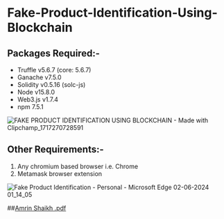 # Fake-Product-Identification-Using-Blockchain

## Packages Required:-
- Truffle v5.6.7 (core: 5.6.7)
- Ganache v7.5.0
- Solidity v0.5.16 (solc-js)
- Node v15.8.0
- Web3.js v1.7.4
- npm 7.5.1








![FAKE PRODUCT IDENTIFICATION USING BLOCKCHAIN - Made with Clipchamp_1717270728591](https://github.com/Amrin24/Fake-Product-Identification-Using-Blockchain/assets/141571950/5e365f8a-a9ff-4740-a4b5-d6254e471c22)

## Other Requirements:-
1. Any chromium based browser i.e. Chrome 
2. Metamask browser extension


![Fake Product Identification - Personal - Microsoft​ Edge 02-06-2024 01_14_05](https://github.com/Amrin24/Fake-Product-Identification-Using-Blockchain/assets/141571950/091156d3-2899-4a1a-89c0-db4a99f1caaa)




##[Amrin Shaikh .pdf](https://github.com/user-attachments/files/16142702/Amrin.Shaikh.pdf)


